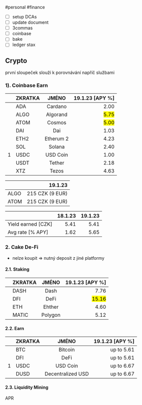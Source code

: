 
#personal #finance


- [ ] setup DCAs
- [ ] update document
- [ ] 3commas
- [ ] coinbase
- [ ] bake
- [ ] ledger stax
## Crypto

první sloupeček slouží k porovnávání napříč službami

### 1). Coinbase Earn

|       | ZKRATKA |   JMÉNO   |   19.1.23 [APY %] |
| :---: | :------ | :-------: | ----------------: |
|       | ADA     |  Cardano  |              2.00 |
|       | ALGO    | Algorand  | <mark>5.75</mark> |
|       | ATOM    |  Cosmos   | <mark>5.00</mark> |
|       | DAI     |    Dai    |              1.03 |
|       | ETH2    | Etherum 2 |              4.23 |
|       | SOL     |  Solana   |              2.40 |
|   1   | USDC    | USD Coin  |              1.00 |
|       | USDT    |  Tether   |              2.18 |
|       | XTZ     |   Tezos   |              4.63 |

|      |         19.1.23 |
| :--- | --------------: |
| ALGO | 215 CZK (9 EUR) |
| ATOM | 215 CZK (9 EUR) |

|                      | 18.1.23 | 19.1.23 |
| :------------------- | ------: | ------: |
| Yield earned [CZK]   |    5.41 |    5.41 |
| Avg rate     [% APY] |    1.62 |    5.65 |

### 2. Cake De-Fi

- nelze koupit => nutný deposit z jiné platformy

#### 2.1. Staking

|       | ZKRATKA |  JMÉNO  |   19.1.23 [APY %] |
| :---: | :------ | :-----: | ----------------: |
|       | DASH    |  Dash   |              7.76 |
|       | DFI     |  DeFi   | <mark>15.16</mark> |
|       | ETH     | Ehther  |              4.60 |
|       | MATIC   | Polygon |              5.12 |

#### 2.2. Earn

|       | ZKRATKA |       JMÉNO       | 19.1.23 [APY %] |
| :---: | :------ | :---------------: | --------------: |
|       | BTC     |      Bitcoin      |      up to 5.61 |
|       | DFI     |       DeFi        |      up to 5.61 |
|   1   | USDC    |     USD Coin      |      up to 6.67 |
|       | DUSD    | Decentralized USD |      up to 6.67 |

#### 2.3. Liquidity Mining

APR
